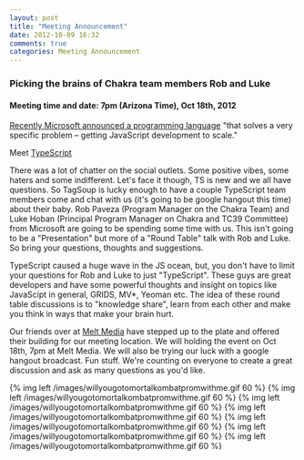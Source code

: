 ```yaml
---
layout: post
title: "Meeting Announcement"
date: 2012-10-09 16:32
comments: true
categories: Meeting Announcement
---
```


### Picking the brains of Chakra team members Rob and Luke
#### Meeting time and date: 7pm (Arizona Time), Oct 18th, 2012

[Recently Microsoft announced a programming language][2] "that solves a very specific problem – getting JavaScript development to scale."

Meet [TypeScript][0]

There was a lot of chatter on the social outlets. Some positive vibes, some haters and some indifferent. Let's face it though, TS is new and we all have questions. So TagSoup is lucky enough to have a couple TypeScript team members come and chat with us (it's going to be google hangout this time) about their baby. Rob Paveza (Program Manager on the Chakra Team) and Luke Hoban (Principal Program Manager on Chakra and TC39 Committee) from Microsoft are going to be spending some time with us. This isn't going to be a "Presentation" but more of a "Round Table" talk with Rob and Luke. So bring your questions, thoughts and suggestions.

TypeScript caused a huge wave in the JS ocean, but, you don't have to limit your questions for Rob and Luke to just "TypeScript". These guys are great developers and have some powerful thoughts and insight on topics like JavaScipt in general, GRIDS, MV*, Yeoman etc. The idea of these round table discussions is to "knowledge share", learn from each other and make you think in ways that make your brain hurt.

Our friends over at [Melt Media][1] have stepped up to the plate and offered their building for our meeting location. We will holding the event on Oct 18th, 7pm at Melt Media. We will also be trying our luck with a google hangout broadcast. Fun stuff. We're counting on everyone to create a great discussion and ask as many questions as you'd like.


<div class="clearfix">
{% img left /images/willyougotomortalkombatpromwithme.gif 60 %}
{% img left /images/willyougotomortalkombatpromwithme.gif 60 %}
{% img left /images/willyougotomortalkombatpromwithme.gif 60 %}
{% img left /images/willyougotomortalkombatpromwithme.gif 60 %}
{% img left /images/willyougotomortalkombatpromwithme.gif 60 %}
{% img left /images/willyougotomortalkombatpromwithme.gif 60 %}
{% img left /images/willyougotomortalkombatpromwithme.gif 60 %}
</div><!-- / -->

[0]: http://www.typescriptlang.org/
[1]: http://www.meltmedia.com/
[2]: http://blogs.msdn.com/b/somasegar/archive/2012/10/01/typescript-javascript-development-at-application-scale.aspx